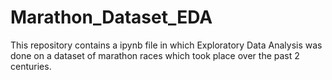 # Marathon_Dataset_EDA
This repository contains  a ipynb file in which Exploratory Data Analysis was done on a dataset of marathon races which took place over the past 2 centuries.
